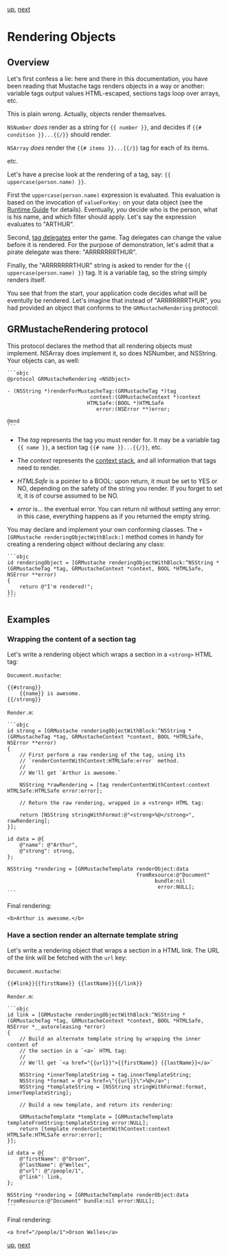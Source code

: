 [up](../../../../GRMustache#documentation), [next](delegate.md)

Rendering Objects
=================

Overview
--------

Let's first confess a lie: here and there in this documentation, you have been reading that Mustache tags renders objects in a way or another: variable tags output values HTML-escaped, sections tags loop over arrays, etc.

This is plain wrong. Actually, objects render themselves.

`NSNumber` *does* render as a string for `{{ number }}`, and decides if `{{# condition }}...{{/}}` should render.

`NSArray` *does* render the `{{# items }}...{{/}}` tag for each of its items.

etc.

Let's have a precise look at the rendering of a tag, say: `{{ uppercase(person.name) }}`.

First the `uppercase(person.name)` expression is evaluated. This evaluation is based on the invocation of `valueForKey:` on your data object (see the [Runtime Guide](runtime.md) for details). Eventually, *you* decide who is the person, what is his name, and which filter should apply. Let's say the expression evaluates to "ARTHUR".

Second, [tag delegates](delegate.md) enter the game. Tag delegates can change the value before it is rendered. For the purpose of demonstration, let's admit that a pirate delegate was there: "ARRRRRRRTHUR".

Finally, the "ARRRRRRRTHUR" string is asked to render for the `{{ uppercase(person.name) }}` tag. It is a variable tag, so the string simply renders itself.

You see that from the start, your application code decides what will be eventully be rendered. Let's imagine that instead of "ARRRRRRRTHUR", you had provided an object that conforms to the `GRMustacheRendering` protocol:

GRMustacheRendering protocol
----------------------------

This protocol declares the method that all rendering objects must implement. NSArray does implement it, so does NSNumber, and NSString. Your objects can, as well:

    ```objc
    @protocol GRMustacheRendering <NSObject>

    - (NSString *)renderForMustacheTag:(GRMustacheTag *)tag
                               context:(GRMustacheContext *)context
                              HTMLSafe:(BOOL *)HTMLSafe
                                 error:(NSError **)error;

    @end
    ```

- The _tag_ represents the tag you must render for. It may be a variable tag `{{ name }}`, a section tag `{{# name }}...{{/}}`, etc.

- The _context_ represents the [context stack](runtime/context_stack.md), and all information that tags need to render.

- _HTMLSafe_ is a pointer to a BOOL: upon return, it must be set to YES or NO, depending on the safety of the string you render. If you forget to set it, it is of course assumed to be NO.

- _error_ is... the eventual error. You can return nil without setting any error: in this case, everything happens as if you returned the empty string.

You may declare and implement your own conforming classes. The `+[GRMustache renderingObjectWithBlock:]` method comes in handy for creating a rendering object without declaring any class:

    ```objc
    id renderingObject = [GRMustache renderingObjectWithBlock:^NSString *(GRMustacheTag *tag, GRMustacheContext *context, BOOL *HTMLSafe, NSError **error)
    {
        return @"I'm rendered!";
    }];
    ```

Examples
--------

### Wrapping the content of a section tag

Let's write a rendering object which wraps a section in a `<strong>` HTML tag:

`Document.mustache`:

    {{#strong}}
        {{name}} is awesome.
    {{/strong}}

`Render.m`:

    ```objc
    id strong = [GRMustache renderingObjectWithBlock:^NSString *(GRMustacheTag *tag, GRMustacheContext *context, BOOL *HTMLSafe, NSError **error)
    {
        // First perform a raw rendering of the tag, using its
        // `renderContentWithContext:HTMLSafe:error` method.
        //
        // We'll get `Arthur is awesome.`
        
        NSString *rawRendering = [tag renderContentWithContext:context HTMLSafe:HTMLSafe error:error];
    
        // Return the raw rendering, wrapped in a <strong> HTML tag:
        
        return [NSString stringWithFormat:@"<strong>%@</strong>", rawRendering];
    }];

    id data = @{
        @"name": @"Arthur",
        @"strong": strong,
    };

    NSString *rendering = [GRMustacheTemplate renderObject:data
                                              fromResource:@"Document"
                                                    bundle:nil
                                                     error:NULL];
    ```

Final rendering:

    <b>Arthur is awesome.</b>


### Have a section render an alternate template string

Let's write a rendering object that wraps a section in a HTML link. The URL of the link will be fetched with the `url` key:

`Document.mustache`:

    {{#link}}{{firstName}} {{lastName}}{{/link}}

`Render.m`:

    ```objc
    id link = [GRMustache renderingObjectWithBlock:^NSString *(GRMustacheTag *tag, GRMustacheContext *context, BOOL *HTMLSafe, NSError *__autoreleasing *error)
    {
        // Build an alternate template string by wrapping the inner content of
        // the section in a `<a>` HTML tag:
        //
        // We'll get `<a href="{{url}}">{{firstName}} {{lastName}}</a>`
        
        NSString *innerTemplateString = tag.innerTemplateString;
        NSString *format = @"<a href=\"{{url}}\">%@</a>";
        NSString *templateString = [NSString stringWithFormat:format, innerTemplateString];
        
        // Build a new template, and return its rendering:
        
        GRMustacheTemplate *template = [GRMustacheTemplate templateFromString:templateString error:NULL];
        return [template renderContentWithContext:context HTMLSafe:HTMLSafe error:error];
    }];
    
    id data = @{
        @"firstName": @"Orson",
        @"lastName": @"Welles",
        @"url": @"/people/1",
        @"link": link,
    };
    
    NSString *rendering = [GRMustacheTemplate renderObject:data fromResource:@"Document" bundle:nil error:NULL];
    ```

Final rendering:

    <a href="/people/1">Orson Welles</a>

[up](../../../../GRMustache#documentation), [next](delegate.md)
